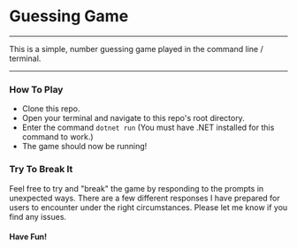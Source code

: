 # Guessing Game
---
This is a simple, number guessing game played in the command line / terminal.

---
### How To Play
* Clone this repo.
* Open your terminal and navigate to this repo's root directory.
* Enter the command `dotnet run` (You must have .NET installed for this command to work.)
* The game should now be running!

### Try To Break It
Feel free to try and "break" the game by responding to the prompts in unexpected ways. There are a few different responses I have prepared for users to encounter under the right circumstances. Please let me know if you find any issues.

#### Have Fun!
